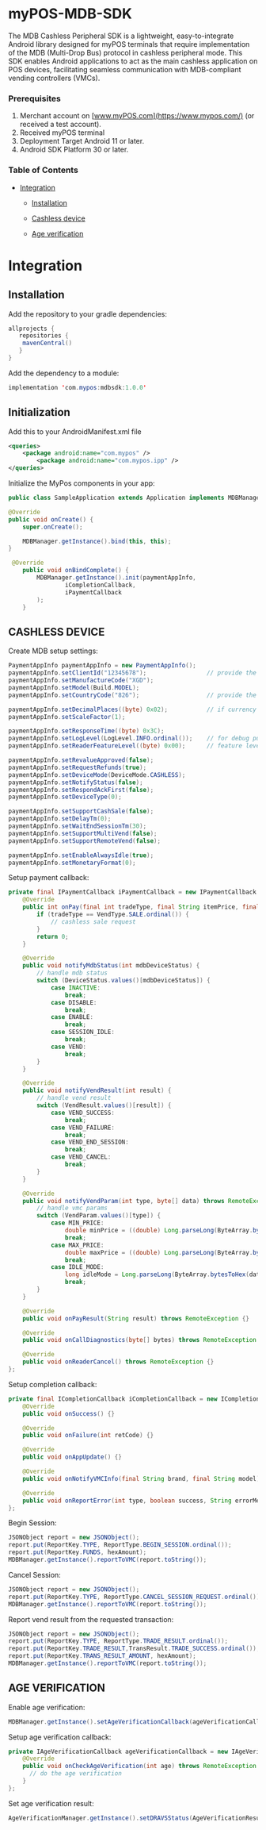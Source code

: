 # myPOS-MDB-SDK

The MDB Cashless Peripheral SDK is a lightweight, easy-to-integrate Android library designed for myPOS terminals that require implementation of the MDB (Multi-Drop Bus) protocol in cashless peripheral mode. This SDK enables Android applications to act as the main cashless application on POS devices, facilitating seamless communication with MDB-compliant vending controllers (VMCs).

### Prerequisites

1. Merchant account on [www.myPOS.com](https://www.mypos.com/) (or received a test account).
2. Received myPOS terminal
3.	Deployment Target Android 11 or later.
4.	Android SDK Platform 30 or later.

### Table of Contents

* [Integration](#integration)
  
  * [Installation](#installation)
  
  * [Cashless device](#cashless-device)

  * [Age verification](#age-verification)
  
# Integration

## Installation
Add the repository to your gradle dependencies:

```java
allprojects {
   repositories {
   	mavenCentral()
   }
}
```

Add the dependency to a module:

```java
implementation 'com.mypos:mdbsdk:1.0.0'
```


## Initialization

Add this to your AndroidManifest.xml file
```xml
<queries>
	<package android:name="com.mypos" />
        <package android:name="com.mypos.ipp" />
</queries>
```

Initialize the MyPos components in your app:

```Java
public class SampleApplication extends Application implements MDBManager.OnBindListener {

@Override
public void onCreate() {
	super.onCreate();

	MDBManager.getInstance().bind(this, this);
}

 @Override
    public void onBindComplete() {
        MDBManager.getInstance().init(paymentAppInfo,
                iCompletionCallback,
                iPaymentCallback
        );
    }
```

## CASHLESS DEVICE

Create MDB setup settings:

```Java
PaymentAppInfo paymentAppInfo = new PaymentAppInfo();
paymentAppInfo.setClientId("12345678");                 // provide the terminal tid
paymentAppInfo.setManufactureCode("XGD");
paymentAppInfo.setModel(Build.MODEL);
paymentAppInfo.setCountryCode("826");                   // provide the terminal country code

paymentAppInfo.setDecimalPlaces((byte) 0x02);           // if currency do not support cents, provide 0x00
paymentAppInfo.setScaleFactor(1);

paymentAppInfo.setResponseTime((byte) 0x3C);
paymentAppInfo.setLogLevel(LogLevel.INFO.ordinal());    // for debug purposes can provide log level ALL
paymentAppInfo.setReaderFeatureLevel((byte) 0x00);      // feature level can be forced between 1 and 3, 0 means stand with VMC FL

paymentAppInfo.setRevalueApproved(false);
paymentAppInfo.setRequestRefunds(true);
paymentAppInfo.setDeviceMode(DeviceMode.CASHLESS);
paymentAppInfo.setNotifyStatus(false);
paymentAppInfo.setRespondAckFirst(false);
paymentAppInfo.setDeviceType(0);

paymentAppInfo.setSupportCashSale(false);
paymentAppInfo.setDelayTm(0);
paymentAppInfo.setWaitEndSessionTm(30);
paymentAppInfo.setSupportMultiVend(false);
paymentAppInfo.setSupportRemoteVend(false);

paymentAppInfo.setEnableAlwaysIdle(true);
paymentAppInfo.setMonetaryFormat(0);
```

Setup payment callback:

```Java
private final IPaymentCallback iPaymentCallback = new IPaymentCallback.Stub() {
    @Override
    public int onPay(final int tradeType, final String itemPrice, final String itemNumber) {
        if (tradeType == VendType.SALE.ordinal()) {
            // cashless sale request
        }
        return 0;
    }

    @Override
    public void notifyMdbStatus(int mdbDeviceStatus) {
        // handle mdb status
        switch (DeviceStatus.values()[mdbDeviceStatus]) {
            case INACTIVE:
                break;
            case DISABLE:
                break;
            case ENABLE:
                break;
            case SESSION_IDLE:
                break;
            case VEND:
                break;
        }
    }

    @Override
    public void notifyVendResult(int result) {
        // handle vend result
        switch (VendResult.values()[result]) {
            case VEND_SUCCESS:
                break;
            case VEND_FAILURE:
                break;
            case VEND_END_SESSION:
                break;
            case VEND_CANCEL:
                break;
        }
    }

    @Override
    public void notifyVendParam(int type, byte[] data) throws RemoteException {
        // handle vmc params
        switch (VendParam.values()[type]) {
            case MIN_PRICE:
                double minPrice = ((double) Long.parseLong(ByteArray.bytesToHex(data), 16)) / 100.0;
                break;
            case MAX_PRICE:
                double maxPrice = ((double) Long.parseLong(ByteArray.bytesToHex(data), 16)) / 100.0;
                break;
            case IDLE_MODE:
                long idleMode = Long.parseLong(ByteArray.bytesToHex(data), 16); // 0 - idle, 1 - always idle
                break;
        }
    }

    @Override
    public void onPayResult(String result) throws RemoteException {}

    @Override
    public void onCallDiagnostics(byte[] bytes) throws RemoteException {}

    @Override
    public void onReaderCancel() throws RemoteException {}
};
```

Setup completion callback:

```Java
private final ICompletionCallback iCompletionCallback = new ICompletionCallback.Stub() {
    @Override
    public void onSuccess() {}

    @Override
    public void onFailure(int retCode) {}

    @Override
    public void onAppUpdate() {}

    @Override
    public void onNotifyVMCInfo(final String brand, final String model) {}

    @Override
    public void onReportError(int type, boolean success, String errorMessage) throws RemoteException {}
};

```

Begin Session:
```Java
JSONObject report = new JSONObject();
report.put(ReportKey.TYPE, ReportType.BEGIN_SESSION.ordinal());
report.put(ReportKey.FUNDS, hexAmount);
MDBManager.getInstance().reportToVMC(report.toString());
```

Cancel Session:
```Java
JSONObject report = new JSONObject();
report.put(ReportKey.TYPE, ReportType.CANCEL_SESSION_REQUEST.ordinal());
MDBManager.getInstance().reportToVMC(report.toString());
```

Report vend result from the requested transaction:
```Java
JSONObject report = new JSONObject();
report.put(ReportKey.TYPE, ReportType.TRADE_RESULT.ordinal());
report.put(ReportKey.TRADE_RESULT,TransResult.TRADE_SUCCESS.ordinal());
report.put(ReportKey.TRANS_RESULT_AMOUNT, hexAmount);
MDBManager.getInstance().reportToVMC(report.toString());
```

## AGE VERIFICATION

Enable age verification:
```Java
MDBManager.getInstance().setAgeVerificationCallback(ageVerificationCallback);
```

Setup age verification callback:
```Java
private IAgeVerificationCallback ageVerificationCallback = new IAgeVerificationCallback.Stub() {
    @Override
    public void onCheckAgeVerification(int age) throws RemoteException {
      // do the age verification
    }
};
```

Set age verification result:
```Java
AgeVerificationManager.getInstance().setDRAVSStatus(AgeVerificationResult.VALID_CARD);
```
